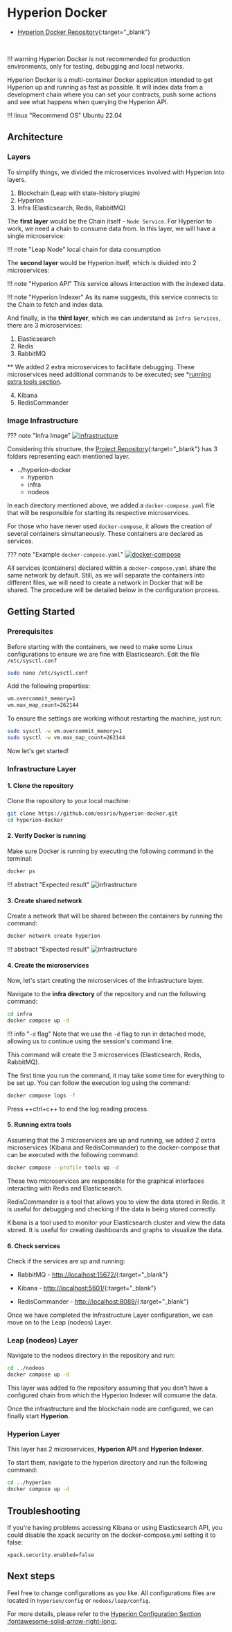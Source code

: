 # Hyperion Docker
* [Hyperion Docker Repository](https://github.com/eosrio/hyperion-docker){:target="_blank"}

<br>

!!! warning
    Hyperion Docker is not recommended for production environments, only for testing, debugging and local networks.

Hyperion Docker is a multi-container Docker application intended to get Hyperion up and running as fast as possible. It will index data from a development chain where you can set your contracts, push some actions and see what happens when querying the Hyperion API.

!!! linux "Recommend OS"
    Ubuntu 22.04

## Architecture

### Layers

<!-- ![infrastructure](imgs/infrastructure.svg) -->

To simplify things, we divided the microservices involved with Hyperion into layers.

1. Blockchain (Leap with state-history plugin)
2. Hyperion
3. Infra (Elasticsearch, Redis, RabbitMQ)

The **first layer** would be the Chain itself - `Node Service`. For Hyperion to work, we need a chain to consume data from. In this layer, we will have a single microservice:

!!! note "Leap Node"
    local chain for data consumption

The **second layer** would be Hyperion itself, which is divided into 2 microservices:

!!! note "Hyperion API"
    This service allows interaction with the indexed data.

!!! note "Hyperion Indexer"
    As its name suggests, this service connects to the Chain to fetch and index data.

And finally, in the **third layer**, which we can understand as `Infra Services`, there are 3 microservices:

1. Elasticsearch
2. Redis
3. RabbitMQ

** We added 2 extra microservices to facilitate debugging. These microservices need additional commands to be executed; see *[running extra tools section](#profile).

4. Kibana
5. RedisCommander

<a id='image-infrastructure'></a>
### Image Infrastructure

??? note "Infra Image"
    [![infrastructure](../../assets/img/infrastructure.svg)](../../assets/img/infrastructure.svg)


Considering this structure, the [Project Repository](https://github.com/eosrio/hyperion-docker){:target="_blank"} has 3 folders representing each mentioned layer.

- ../hyperion-docker
    - hyperion
    - infra
    - nodeos


In each directory mentioned above, we added a `docker-compose.yaml` file that will be responsible for starting its respective microservices.

For those who have never used `docker-compose`, it allows the creation of several containers simultaneously. These containers are declared as services.

??? note "Example `docker-compose.yaml`"
    [![docker-compose](../../assets/img/docker-compose-file.png)](../../assets/img/docker-compose-file.png)

All services (containers) declared within a `docker-compose.yaml` share the same network by default. Still, as we will separate the containers into different files, we will need to create a network in Docker that will be shared. The procedure will be detailed below in the configuration process.


## Getting Started

### Prerequisites

Before starting with the containers, we need to make some Linux configurations to ensure we are fine with Elasticsearch. Edit the file `/etc/sysctl.conf`

``` bash
sudo nano /etc/sysctl.conf
```

Add the following properties:

``` bash
vm.overcommit_memory=1
vm.max_map_count=262144
```

To ensure the settings are working without restarting the machine, just run:

``` bash
sudo sysctl -w vm.overcommit_memory=1
sudo sysctl -w vm.max_map_count=262144
```

Now let's get started!

### Infrastructure Layer

#### 1. Clone the repository 

Clone the repository to your local machine:

``` bash
git clone https://github.com/eosrio/hyperion-docker.git
cd hyperion-docker
```

#### 2. Verify Docker is running 
Make sure Docker is running by executing the following command in the terminal:
``` bash
docker ps
```

!!! abstract "Expected result"
    ![infrastructure](../../assets/img/docker-ps.png)

####  3. Create shared network

Create a network that will be shared between the containers by running the command:
``` bash
docker network create hyperion
```

!!! abstract "Expected result"
    ![infrastructure](../../assets/img/docker-create-network.png)


#### 4. Create the microservices

Now, let's start creating the microservices of the infrastructure layer. 

Navigate to the **infra directory** of the repository and run the following command:

``` bash
cd infra
docker compose up -d
```

!!! info "`-d` flag"
    Note that we use the `-d` flag to run in detached mode, allowing us to continue using the session's command line.

This command will create the 3 microservices (Elasticsearch, Redis, RabbitMQ).

The first time you run the command, it may take some time for everything to be set up. You can follow the execution log using the command:
``` bash
docker compose logs -f
```

Press ++ctrl+c++ to end the log reading process.

<a id='profile'></a>
#### 5. Running extra tools
Assuming that the 3 microservices are up and running, we added 2 extra microservices (Kibana and RedisCommander) to the docker-compose that can be executed with the following command:

``` bash
docker compose --profile tools up -d
```

These two microservices are responsible for the graphical interfaces interacting with Redis and Elasticsearch.

RedisCommander is a tool that allows you to view the data stored in Redis. It is useful for debugging and checking if the data is being stored correctly.

Kibana is a tool used to monitor your Elasticsearch cluster and view the data stored. It is useful for creating dashboards and graphs to visualize the data.

#### 6. Check services

Check if the services are up and running:

- RabbitMQ - [http://localhost:15672/](http://localhost:15672){:target="_blank"}

- Kibana - [http://localhost:5601/](http://localhost:5601){:target="_blank"}

- RedisCommander - [http://localhost:8089/](http://localhost:8089){:target="_blank"}


Once we have completed the Infrastructure Layer configuration, we can move on to the Leap (nodeos) Layer.

### Leap (nodeos) Layer

Navigate to the nodeos directory in the repository and run:

``` bash
cd ../nodeos
docker compose up -d
```
This layer was added to the repository assuming that you don't have a configured chain from which  the Hyperion Indexer will consume the data.

Once the infrastructure and the blockchain node are configured, we can finally start **Hyperion**.

### Hyperion Layer

This layer has 2 microservices, **Hyperion API** and **Hyperion Indexer**.

To start them, navigate to the hyperion directory and run the following command:

``` bash
cd ../hyperion
docker compose up -d
```

[//]: # (***Adicionar aqui um exemplo de interação com o HYPERION API.)


## Troubleshooting
If you're having problems accessing Kibana or using Elasticsearch API, you could disable the xpack security
on the docker-compose.yml setting it to false:

```
xpack.security.enabled=false
```

## Next steps

Feel free to change configurations as you like. All configurations files are located in `hyperion/config` or `nodeos/leap/config`. 

For more details, please refer to the [Hyperion Configuration Section :fontawesome-solid-arrow-right-long:](../setup/hyperion_configuration.md).

<br>

